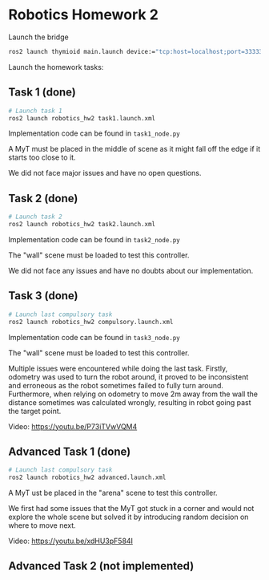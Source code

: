 # Robotics Homework 2

Launch the bridge
```sh
ros2 launch thymioid main.launch device:="tcp:host=localhost;port=33333" simulation:=True name:=thymio0
```

Launch the homework tasks:


## Task 1 (done)
```sh
# Launch task 1
ros2 launch robotics_hw2 task1.launch.xml
```
Implementation code can be found in `task1_node.py`

A MyT must be placed in the middle of scene as it might fall off the edge if it starts too close to it.

We did not face major issues and have no open questions.


## Task 2 (done)
```sh
# Launch task 2
ros2 launch robotics_hw2 task2.launch.xml
```
Implementation code can be found in `task2_node.py`

The "wall" scene must be loaded to test this controller.

We did not face any issues and have no doubts about our implementation.

## Task 3 (done)
```sh
# Launch last compulsory task
ros2 launch robotics_hw2 compulsory.launch.xml
```
Implementation code can be found in `task3_node.py`

The "wall" scene must be loaded to test this controller.

Multiple issues were encountered while doing the last task.
Firstly, odometry was used to turn the robot around, it proved to be
inconsistent and erroneous as the robot sometimes failed to fully turn around.
Furthermore, when relying on odometry to move 2m away from the wall the
distance sometimes was calculated wrongly, resulting in robot going past the
target point.

Video: https://youtu.be/P73iTVwVQM4

## Advanced Task 1 (done)
```sh
# Launch last compulsory task
ros2 launch robotics_hw2 advanced.launch.xml
```

A MyT ust be placed in the "arena" scene to test this controller.

We first had some issues that the MyT got stuck in a corner and would not explore the whole scene but solved it by introducing random decision on where to move next.

Video: https://youtu.be/xdHU3pF584I

## Advanced Task 2 (not implemented)
